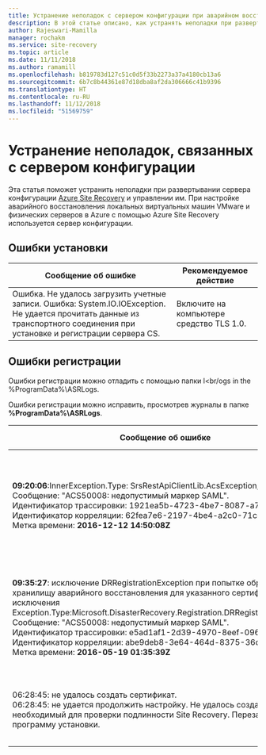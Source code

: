```yaml
---
title: Устранение неполадок с сервером конфигурации при аварийном восстановлении виртуальных машин VMware и физических серверов в Azure с помощью Azure Site Recovery | Документация Майкрософт
description: В этой статье описано, как устранять неполадки при развертывании сервера конфигурации при аварийном восстановлении физических серверов и виртуальных машин VMware в Azure с помощью Azure Site Recovery.
author: Rajeswari-Mamilla
manager: rochakm
ms.service: site-recovery
ms.topic: article
ms.date: 11/11/2018
ms.author: ramamill
ms.openlocfilehash: b819783d127c51c0d5f33b2273a37a4180cb13a6
ms.sourcegitcommit: 6b7c8b44361e87d18dba8af2da306666c41b9396
ms.translationtype: HT
ms.contentlocale: ru-RU
ms.lasthandoff: 11/12/2018
ms.locfileid: "51569759"
---
```

# <a name="troubleshoot-configuration-server-issues"></a>Устранение неполадок, связанных с сервером конфигурации

Эта статья поможет устранить неполадки при развертывании сервера конфигурации [Azure Site Recovery](site-recovery-overview.md) и управлении им. При настройке аварийного восстановления локальных виртуальных машин VMware и физических серверов в Azure с помощью Azure Site Recovery используется сервер конфигурации. 

## <a name="installation-failures"></a>Ошибки установки

| **Сообщение об ошибке** | **Рекомендуемое действие** |
|--------------------------|------------------------|
|Ошибка. Не удалось загрузить учетные записи. Ошибка: System.IO.IOException. Не удается прочитать данные из транспортного соединения при установке и регистрации сервера CS.| Включите на компьютере средство TLS 1.0. |

## <a name="registration-failures"></a>Ошибки регистрации

Ошибки регистрации можно отладить с помощью папки l<br/ogs in the %ProgramData%\ASRLogs.

Ошибки регистрации можно исправить, просмотрев журналы в папке **%ProgramData%\ASRLogs**.

| **Сообщение об ошибке** | **Рекомендуемое действие** |
|--------------------------|------------------------|
|**09:20:06**:InnerException.Type: SrsRestApiClientLib.AcsException,InnerException.<br>Сообщение: "ACS50008: недопустимый маркер SAML".<br>Идентификатор трассировки: 1921ea5b-4723-4be7-8087-a75d3f9e1072<br>Идентификатор корреляции: 62fea7e6-2197-4be4-a2c0-71ceb7aa2d97><br>Метка времени: **2016-12-12 14:50:08Z<br>** | Системные часы не должны опережать местное время или отставать от него более чем на 15 минут. Для завершения регистрации перезапустите установщик.|
|**09:35:27**: исключение DRRegistrationException при попытке обращения к хранилищу аварийного восстановления для указанного сертификата. Вызов исключения Exception.Type:Microsoft.DisasterRecovery.Registration.DRRegistrationException. Сообщение: "ACS50008: недопустимый маркер SAML".<br>Идентификатор трассировки: e5ad1af1-2d39-4970-8eef-096e325c9950<br>Идентификатор корреляции: abe9deb8-3e64-464d-8375-36db9816427a<br>Метка времени: **2016-05-19 01:35:39Z**<br> | Системные часы не должны опережать местное время или отставать от него более чем на 15 минут. Для завершения регистрации перезапустите установщик.|
|06:28:45: не удалось создать сертификат.<br>06:28:45: не удается продолжить настройку. Не удалось создать сертификат, необходимый для проверки подлинности Site Recovery. Перезапустите программу установки. | Программу установки следует запустить от имени локального администратора. |
